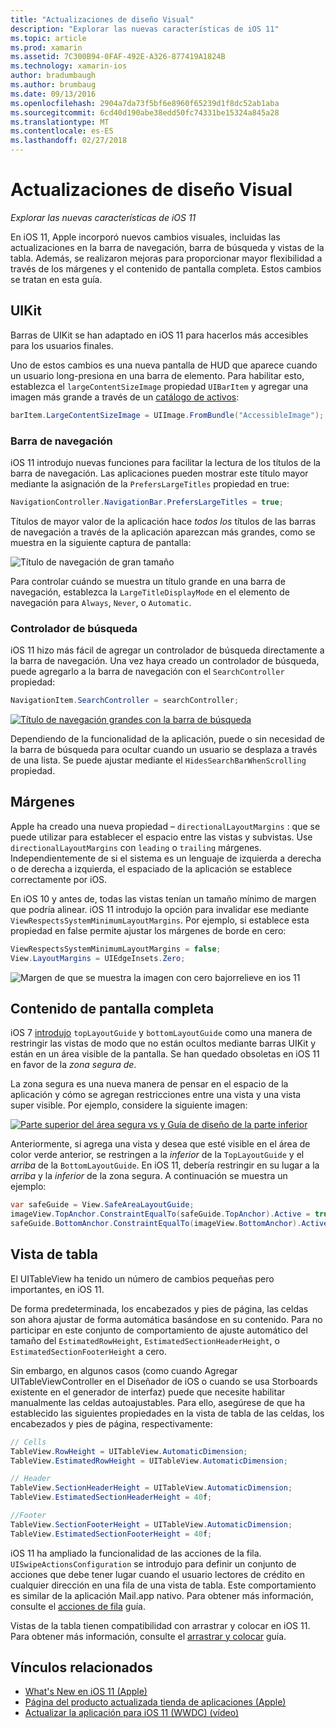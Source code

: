 ```yaml
---
title: "Actualizaciones de diseño Visual"
description: "Explorar las nuevas características de iOS 11"
ms.topic: article
ms.prod: xamarin
ms.assetid: 7C300B94-0FAF-492E-A326-877419A1824B
ms.technology: xamarin-ios
author: bradumbaugh
ms.author: brumbaug
ms.date: 09/13/2016
ms.openlocfilehash: 2904a7da73f5bf6e8960f65239d1f8dc52ab1aba
ms.sourcegitcommit: 6cd40d190abe38edd50fc74331be15324a845a28
ms.translationtype: MT
ms.contentlocale: es-ES
ms.lasthandoff: 02/27/2018
---
```

# <a name="visual-design-updates"></a>Actualizaciones de diseño Visual

_Explorar las nuevas características de iOS 11_

En iOS 11, Apple incorporó nuevos cambios visuales, incluidas las actualizaciones en la barra de navegación, barra de búsqueda y vistas de la tabla. Además, se realizaron mejoras para proporcionar mayor flexibilidad a través de los márgenes y el contenido de pantalla completa. Estos cambios se tratan en esta guía.

## <a name="uikit"></a>UIKit

Barras de UIKit se han adaptado en iOS 11 para hacerlos más accesibles para los usuarios finales.

Uno de estos cambios es una nueva pantalla de HUD que aparece cuando un usuario long-presiona en una barra de elemento. Para habilitar esto, establezca el `largeContentSizeImage` propiedad `UIBarItem` y agregar una imagen más grande a través de un [catálogo de activos](~/ios/app-fundamentals/images-icons/displaying-an-image.md):

```csharp
barItem.LargeContentSizeImage = UIImage.FromBundle("AccessibleImage");
```

### <a name="navigation-bar"></a>Barra de navegación
iOS 11 introdujo nuevas funciones para facilitar la lectura de los títulos de la barra de navegación. Las aplicaciones pueden mostrar este título mayor mediante la asignación de la `PrefersLargeTitles` propiedad en true:

```csharp
NavigationController.NavigationBar.PrefersLargeTitles = true;
```

Títulos de mayor valor de la aplicación hace _todos los_ títulos de las barras de navegación a través de la aplicación aparezcan más grandes, como se muestra en la siguiente captura de pantalla:

![Título de navegación de gran tamaño](visual-design-images/image7.png)

Para controlar cuándo se muestra un título grande en una barra de navegación, establezca la `LargeTitleDisplayMode` en el elemento de navegación para `Always`, `Never`, o `Automatic`.

### <a name="search-controller"></a>Controlador de búsqueda

iOS 11 hizo más fácil de agregar un controlador de búsqueda directamente a la barra de navegación. Una vez haya creado un controlador de búsqueda, puede agregarlo a la barra de navegación con el `SearchController` propiedad:

```csharp
NavigationItem.SearchController = searchController;
```

[![Título de navegación grandes con la barra de búsqueda](visual-design-images/image8-sml.png)](visual-design-images/image8-sml.png)

Dependiendo de la funcionalidad de la aplicación, puede o sin necesidad de la barra de búsqueda para ocultar cuando un usuario se desplaza a través de una lista. Se puede ajustar mediante el `HidesSearchBarWhenScrolling` propiedad.

## <a name="margins"></a>Márgenes

Apple ha creado una nueva propiedad – `directionalLayoutMargins` : que se puede utilizar para establecer el espacio entre las vistas y subvistas. Use `directionalLayoutMargins` con `leading` o `trailing` márgenes. Independientemente de si el sistema es un lenguaje de izquierda a derecha o de derecha a izquierda, el espaciado de la aplicación se establece correctamente por iOS.

En iOS 10 y antes de, todas las vistas tenían un tamaño mínimo de margen que podría alinear. iOS 11 introdujo la opción para invalidar ese mediante `ViewRespectsSystemMinimumLayoutMargins`. Por ejemplo, si establece esta propiedad en false permite ajustar los márgenes de borde en cero:

```csharp
ViewRespectsSystemMinimumLayoutMargins = false;
View.LayoutMargins = UIEdgeInsets.Zero;
```
![Margen de que se muestra la imagen con cero bajorrelieve en ios 11](visual-design-images/image9.png)

<a name="fullscreen" />

## <a name="full-screen-content"></a>Contenido de pantalla completa

iOS 7 [introdujo](~/ios/platform/introduction-to-ios7/ios7-ui.md#fullscreen) `topLayoutGuide` y `bottomLayoutGuide` como una manera de restringir las vistas de modo que no están ocultos mediante barras UIKit y están en un área visible de la pantalla. Se han quedado obsoletas en iOS 11 en favor de la _zona segura de_.

La zona segura es una nueva manera de pensar en el espacio de la aplicación y cómo se agregan restricciones entre una vista y una vista super visible. Por ejemplo, considere la siguiente imagen:

[![Parte superior del área segura vs y Guía de diseño de la parte inferior](visual-design-images/image10-sml.png)](visual-design-images/image10.png)

Anteriormente, si agrega una vista y desea que esté visible en el área de color verde anterior, se restringen a la _inferior_ de la `TopLayoutGuide` y el _arriba_ de la `BottomLayoutGuide`. En iOS 11, debería restringir en su lugar a la _arriba_ y la _inferior_ de la zona segura. A continuación se muestra un ejemplo:

```csharp
var safeGuide = View.SafeAreaLayoutGuide;
imageView.TopAnchor.ConstraintEqualTo(safeGuide.TopAnchor).Active = true;
safeGuide.BottomAnchor.ConstraintEqualTo(imageView.BottomAnchor).Active = true;
```

## <a name="table-view"></a>Vista de tabla

El UITableView ha tenido un número de cambios pequeñas pero importantes, en iOS 11.

De forma predeterminada, los encabezados y pies de página, las celdas son ahora ajustar de forma automática basándose en su contenido. Para no participar en este conjunto de comportamiento de ajuste automático del tamaño del `EstimatedRowHeight`, `EstimatedSectionHeaderHeight`, o `EstimatedSectionFooterHeight` a cero.

Sin embargo, en algunos casos (como cuando Agregar UITableViewController en el Diseñador de iOS o cuando se usa Storboards existente en el generador de interfaz) puede que necesite habilitar manualmente las celdas autoajustables. Para ello, asegúrese de que ha establecido las siguientes propiedades en la vista de tabla de las celdas, los encabezados y pies de página, respectivamente:

```csharp
// Cells
TableView.RowHeight = UITableView.AutomaticDimension;
TableView.EstimatedRowHeight = UITableView.AutomaticDimension;

// Header
TableView.SectionHeaderHeight = UITableView.AutomaticDimension;
TableView.EstimatedSectionHeaderHeight = 40f;

//Footer
TableView.SectionFooterHeight = UITableView.AutomaticDimension;
TableView.EstimatedSectionFooterHeight = 40f;

```

iOS 11 ha ampliado la funcionalidad de las acciones de la fila. `UISwipeActionsConfiguration` se introdujo para definir un conjunto de acciones que debe tener lugar cuando el usuario lectores de crédito en cualquier dirección en una fila de una vista de tabla. Este comportamiento es similar de la aplicación Mail.app nativo. Para obtener más información, consulte el [acciones de fila](~/ios/user-interface/controls/tables/row-action.md) guía.

Vistas de la tabla tienen compatibilidad con arrastrar y colocar en iOS 11. Para obtener más información, consulte el [arrastrar y colocar](~/ios/platform/introduction-to-ios11/drag-and-drop.md#uitableview) guía.


## <a name="related-links"></a>Vínculos relacionados

- [What's New en iOS 11 (Apple)](https://developer.apple.com/ios/)
- [Página del producto actualizada tienda de aplicaciones (Apple)](https://developer.apple.com/app-store/product-page/)
- [Actualizar la aplicación para iOS 11 (WWDC) (vídeo)](https://developer.apple.com/videos/play/wwdc2017/204/)
